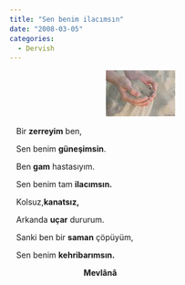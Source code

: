 ```yaml
---
title: "Sen benim ilacımsın"
date: "2008-03-05"
categories: 
  - Dervish
---
```


                                           [![5igr6cakz2d2tcarc738lcazob7sscam3sgexcaznh1dfcaws366ica8dljroca4hzvwgcax7v3l7callc5ilcawy8e97caqnu8w9cap3wmhccaef027xcak4u27pca2wp6sjcaguq3fgca6a0v2xcaef8cf3.jpg](../uploads/2008/03/5igr6cakz2d2tcarc738lcazob7sscam3sgexcaznh1dfcaws366ica8dljroca4hzvwgcax7v3l7callc5ilcawy8e97caqnu8w9cap3wmhccaef027xcak4u27pca2wp6sjcaguq3fgca6a0v2xcaef8cf3.jpg)](../uploads/2008/03/5igr6cakz2d2tcarc738lcazob7sscam3sgexcaznh1dfcaws366ica8dljroca4hzvwgcax7v3l7callc5ilcawy8e97caqnu8w9cap3wmhccaef027xcak4u27pca2wp6sjcaguq3fgca6a0v2xcaef8cf3.jpg "5igr6cakz2d2tcarc738lcazob7sscam3sgexcaznh1dfcaws366ica8dljroca4hzvwgcax7v3l7callc5ilcawy8e97caqnu8w9cap3wmhccaef027xcak4u27pca2wp6sjcaguq3fgca6a0v2xcaef8cf3.jpg")[](../uploads/2008/03/minidamla1.jpg "minidamla1.jpg")[](../uploads/2008/03/kehribar_bernstein.jpg "kehribar_bernstein.jpg")[](../uploads/2008/03/kafdagi_kehribar.jpg "kafdagi_kehribar.jpg") 

   Bir **zerreyim** ben,

   Sen benim **güneşimsin**.

   Ben **gam** hastasıyım.

   Sen benim tam **ilacımsın.**

   Kolsuz,**kanatsız,**

   Arkanda **uçar** dururum.

   Sanki ben bir **saman** çöpüyüm,

   Sen benim **kehribarımsın.**

                                 **Mevlânâ**

